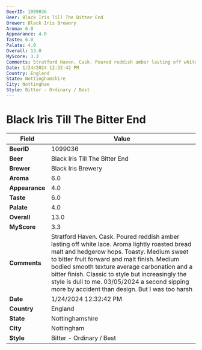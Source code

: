 ```yaml
---
BeerID: 1099036
Beer: Black Iris Till The Bitter End
Brewer: Black Iris Brewery
Aroma: 6.0
Appearance: 4.0
Taste: 6.0
Palate: 4.0
Overall: 13.0
MyScore: 3.3
Comments: Stratford Haven. Cask. Poured reddish amber lasting off white lace. Aroma lightly roasted bread malt and hedgerow hops. Toasty. Medium sweet to bitter fruit forward and malt finish. Medium bodied smooth texture average carbonation and a bitter finish. Classic to style but increasingly the style is dull to me. 03/05/2024 a second sipping more by accident than design. But I was too harsh
Date: 1/24/2024 12:32:42 PM
Country: England
State: Nottinghamshire
City: Nottingham
Style: Bitter - Ordinary / Best
---
```


# Black Iris Till The Bitter End

| Field         | Value |
|---------------|-------|
| **BeerID** | 1099036 |
| **Beer** | Black Iris Till The Bitter End |
| **Brewer** | Black Iris Brewery |
| **Aroma** | 6.0 |
| **Appearance** | 4.0 |
| **Taste** | 6.0 |
| **Palate** | 4.0 |
| **Overall** | 13.0 |
| **MyScore** | 3.3 |
| **Comments** | Stratford Haven. Cask. Poured reddish amber lasting off white lace. Aroma lightly roasted bread malt and hedgerow hops. Toasty. Medium sweet to bitter fruit forward and malt finish. Medium bodied smooth texture average carbonation and a bitter finish. Classic to style but increasingly the style is dull to me. 03/05/2024 a second sipping more by accident than design. But I was too harsh |
| **Date** | 1/24/2024 12:32:42 PM |
| **Country** | England |
| **State** | Nottinghamshire |
| **City** | Nottingham |
| **Style** | Bitter - Ordinary / Best |
